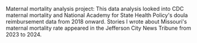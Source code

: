 Maternal mortality analysis project: 
This data analysis looked into CDC maternal mortality and National Academy for State Health Policy's doula reimbursement data from 2018 onward. Stories I wrote about Missouri's maternal mortality rate appeared in the Jefferson City News Tribune from 2023 to 2024.
